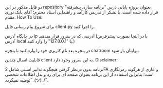 دو فایل مذکور در این repository بعنوان پروژه پایانی درس "برنامه سازی پیشرفته" قرار داده شده است.
با تشکر از تدریس کارآمد و راهنمایی استاد محترم؛ آقای بابک نوری مقدم.
How To Use:

برای شروع پیام رسانی فایل client.py را اجرا کنید.

در جایگاه آدرس ip آدرسی که در سرور قرار میدهید (یا در اینجا بصورت پیشرفرض آدرس local یا  "127.0.0.1" را وارد کنید.)

در پنجره بعد نام کاربری خود را وارد کنید تا پنچره chatroom برایتان باز شود.

قابلیت اتصال چندین client به این سرور وجود دارد.
Disclaimer:

برنامه بدون درنظر گرفتن هیچگونه تدابیر امنیتی شامل 2FA و عاری از هرگونه رمزنگاری است؛
بنابراین استفاده از این برنامه بعنوان صفحه ای برای رد و بدل اطلاعات شخصی توصیه نمیگردد¯\_(ツ)_/¯.
